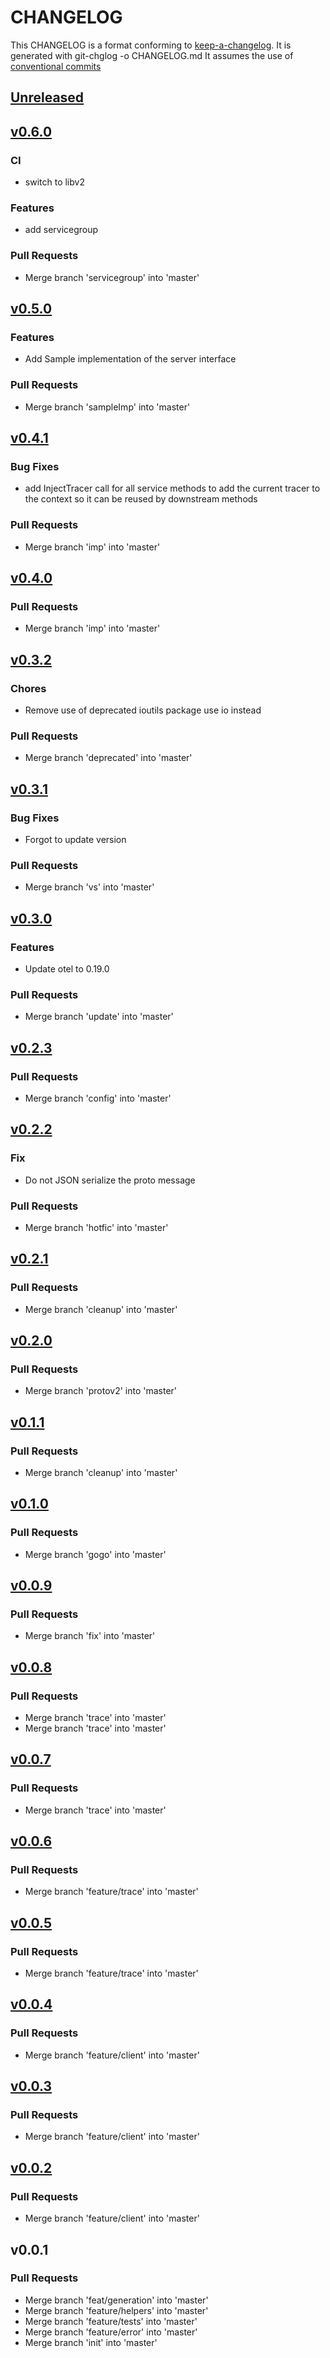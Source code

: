 # CHANGELOG

This CHANGELOG is a format conforming to [keep-a-changelog](https://github.com/olivierlacan/keep-a-changelog). 
It is generated with git-chglog -o CHANGELOG.md
It assumes the use of [conventional commits](https://www.conventionalcommits.org/)

<a name="unreleased"></a>
## [Unreleased]


<a name="v0.6.0"></a>
## [v0.6.0]
### CI
- switch to libv2

### Features
- add servicegroup

### Pull Requests
- Merge branch 'servicegroup' into 'master'


<a name="v0.5.0"></a>
## [v0.5.0]
### Features
- Add Sample implementation of the server interface

### Pull Requests
- Merge branch 'sampleImp' into 'master'


<a name="v0.4.1"></a>
## [v0.4.1]
### Bug Fixes
- add InjectTracer call for all service methods to add the current tracer to the context so it can be reused by downstream methods

### Pull Requests
- Merge branch 'imp' into 'master'


<a name="v0.4.0"></a>
## [v0.4.0]
### Pull Requests
- Merge branch 'imp' into 'master'


<a name="v0.3.2"></a>
## [v0.3.2]
### Chores
- Remove use of deprecated ioutils package use io instead

### Pull Requests
- Merge branch 'deprecated' into 'master'


<a name="v0.3.1"></a>
## [v0.3.1]
### Bug Fixes
- Forgot to update version

### Pull Requests
- Merge branch 'vs' into 'master'


<a name="v0.3.0"></a>
## [v0.3.0]
### Features
- Update otel to 0.19.0

### Pull Requests
- Merge branch 'update' into 'master'


<a name="v0.2.3"></a>
## [v0.2.3]
### Pull Requests
- Merge branch 'config' into 'master'


<a name="v0.2.2"></a>
## [v0.2.2]
### Fix
- Do not JSON serialize the proto message

### Pull Requests
- Merge branch 'hotfic' into 'master'


<a name="v0.2.1"></a>
## [v0.2.1]
### Pull Requests
- Merge branch 'cleanup' into 'master'


<a name="v0.2.0"></a>
## [v0.2.0]
### Pull Requests
- Merge branch 'protov2' into 'master'


<a name="v0.1.1"></a>
## [v0.1.1]
### Pull Requests
- Merge branch 'cleanup' into 'master'


<a name="v0.1.0"></a>
## [v0.1.0]
### Pull Requests
- Merge branch 'gogo' into 'master'


<a name="v0.0.9"></a>
## [v0.0.9]
### Pull Requests
- Merge branch 'fix' into 'master'


<a name="v0.0.8"></a>
## [v0.0.8]
### Pull Requests
- Merge branch 'trace' into 'master'
- Merge branch 'trace' into 'master'


<a name="v0.0.7"></a>
## [v0.0.7]
### Pull Requests
- Merge branch 'trace' into 'master'


<a name="v0.0.6"></a>
## [v0.0.6]
### Pull Requests
- Merge branch 'feature/trace' into 'master'


<a name="v0.0.5"></a>
## [v0.0.5]
### Pull Requests
- Merge branch 'feature/trace' into 'master'


<a name="v0.0.4"></a>
## [v0.0.4]
### Pull Requests
- Merge branch 'feature/client' into 'master'


<a name="v0.0.3"></a>
## [v0.0.3]
### Pull Requests
- Merge branch 'feature/client' into 'master'


<a name="v0.0.2"></a>
## [v0.0.2]
### Pull Requests
- Merge branch 'feature/client' into 'master'


<a name="v0.0.1"></a>
## v0.0.1
### Pull Requests
- Merge branch 'feat/generation' into 'master'
- Merge branch 'feature/helpers' into 'master'
- Merge branch 'feature/tests' into 'master'
- Merge branch 'feature/error' into 'master'
- Merge branch 'init' into 'master'


[Unreleased]: https://gitlab.com/cestus/incubator/blaze/compare/v0.6.0...HEAD
[v0.6.0]: https://gitlab.com/cestus/incubator/blaze/compare/v0.5.0...v0.6.0
[v0.5.0]: https://gitlab.com/cestus/incubator/blaze/compare/v0.4.1...v0.5.0
[v0.4.1]: https://gitlab.com/cestus/incubator/blaze/compare/v0.4.0...v0.4.1
[v0.4.0]: https://gitlab.com/cestus/incubator/blaze/compare/v0.3.2...v0.4.0
[v0.3.2]: https://gitlab.com/cestus/incubator/blaze/compare/v0.3.1...v0.3.2
[v0.3.1]: https://gitlab.com/cestus/incubator/blaze/compare/v0.3.0...v0.3.1
[v0.3.0]: https://gitlab.com/cestus/incubator/blaze/compare/v0.2.3...v0.3.0
[v0.2.3]: https://gitlab.com/cestus/incubator/blaze/compare/v0.2.2...v0.2.3
[v0.2.2]: https://gitlab.com/cestus/incubator/blaze/compare/v0.2.1...v0.2.2
[v0.2.1]: https://gitlab.com/cestus/incubator/blaze/compare/v0.2.0...v0.2.1
[v0.2.0]: https://gitlab.com/cestus/incubator/blaze/compare/v0.1.1...v0.2.0
[v0.1.1]: https://gitlab.com/cestus/incubator/blaze/compare/v0.1.0...v0.1.1
[v0.1.0]: https://gitlab.com/cestus/incubator/blaze/compare/v0.0.9...v0.1.0
[v0.0.9]: https://gitlab.com/cestus/incubator/blaze/compare/v0.0.8...v0.0.9
[v0.0.8]: https://gitlab.com/cestus/incubator/blaze/compare/v0.0.7...v0.0.8
[v0.0.7]: https://gitlab.com/cestus/incubator/blaze/compare/v0.0.6...v0.0.7
[v0.0.6]: https://gitlab.com/cestus/incubator/blaze/compare/v0.0.5...v0.0.6
[v0.0.5]: https://gitlab.com/cestus/incubator/blaze/compare/v0.0.4...v0.0.5
[v0.0.4]: https://gitlab.com/cestus/incubator/blaze/compare/v0.0.3...v0.0.4
[v0.0.3]: https://gitlab.com/cestus/incubator/blaze/compare/v0.0.2...v0.0.3
[v0.0.2]: https://gitlab.com/cestus/incubator/blaze/compare/v0.0.1...v0.0.2
